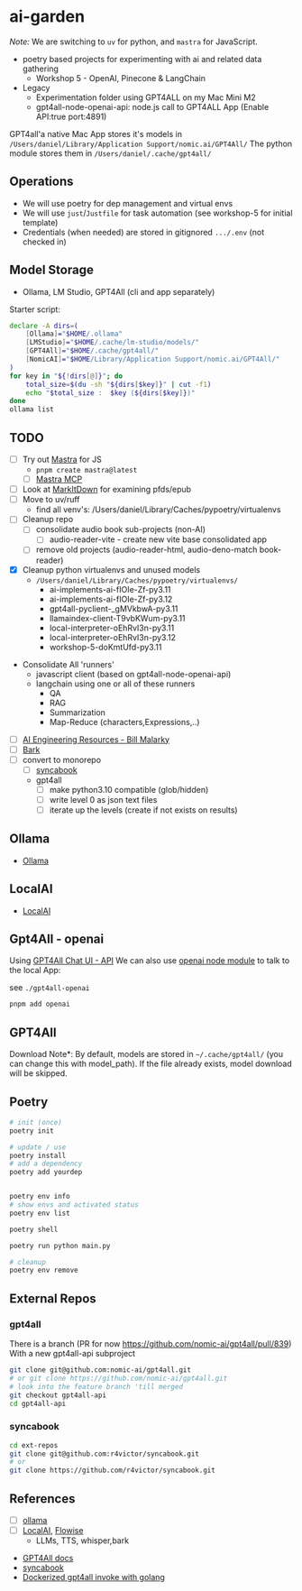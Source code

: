 # ai-garden

*Note:* We are switching to `uv` for python, and `mastra` for JavaScript.

- poetry based projects for experimenting with ai and related data gathering
  - Workshop 5 - OpenAI, Pinecone & LangChain
- Legacy
  - Experimentation folder using GPT4ALL on my Mac Mini M2
  - gpt4all-node-openai-api: node.js call to GPT4ALL App (Enable API:true port:4891)

GPT4all'a native Mac App stores it's models in `/Users/daniel/Library/Application Support/nomic.ai/GPT4All/`
The python module stores them in `/Users/daniel/.cache/gpt4all/`

## Operations

- We will use poetry for dep management and virtual envs
- We will use `just`/`Justfile` for task automation (see workshop-5 for initial template)
- Credentials (when needed) are stored in gitignored `.../.env` (not checked in)

## Model Storage

- Ollama, LM Studio, GPT4All (cli and app separately)

Starter script:

```bash
declare -A dirs=(
    [Ollama]="$HOME/.ollama"
    [LMStudio]="$HOME/.cache/lm-studio/models/"
    [GPT4All]="$HOME/.cache/gpt4all/"
    [NomicAI]="$HOME/Library/Application Support/nomic.ai/GPT4All/"
)
for key in "${!dirs[@]}"; do
    total_size=$(du -sh "${dirs[$key]}" | cut -f1)
    echo "$total_size :  $key (${dirs[$key]})"
done
ollama list
```

## TODO

- [ ] Try out [Mastra](https://mastra.ai/docs) for JS
  - `pnpm create mastra@latest`
  - [ ] [Mastra MCP](https://mastra.ai/blog/introducing-mastra-mcp)
- [ ] Look at [MarkItDown](https://github.com/microsoft/markitdown) for examining pfds/epub
- [ ] Move to uv/ruff
  - find all venv's: /Users/daniel/Library/Caches/pypoetry/virtualenvs
- [ ] Cleanup repo
  - [ ] consolidate audio book sub-projects (non-AI)
    - [ ] audio-reader-vite - create new vite base consolidated app
  - [ ] remove old projects (audio-reader-html, audio-deno-match book-reader)
- [x] Cleanup python virtualenvs and unused models
  - `/Users/daniel/Library/Caches/pypoetry/virtualenvs/`
    - ai-implements-ai-fIOIe-Zf-py3.11
    - ai-implements-ai-fIOIe-Zf-py3.12
    - gpt4all-pyclient-\_gMVkbwA-py3.11
    - llamaindex-client-T9vbKWum-py3.11
    - local-interpreter-oEhRvI3n-py3.11
    - local-interpreter-oEhRvI3n-py3.12
    - workshop-5-doKmtUfd-py3.11
- Consolidate All 'runners'
  - javascript client (based on gpt4all-node-openai-api)
  - langchain using one or all of these runners
    - QA
    - RAG
    - Summarization
    - Map-Reduce (characters,Expressions,..)
- [ ] [AI Engineering Resources - Bill Malarky](https://github.com/billmalarky/shift-left)
- [ ] [Bark](https://github.com/suno-ai/bark#-usage-in-python)
- [ ] convert to monorepo
  - [ ] [syncabook](https://github.com/r4victor/syncabook)
  - gpt4all
    - [ ] make python3.10 compatible (glob/hidden)
    - [ ] write level 0 as json text files
    - [ ] iterate up the levels (create if not exists on results)

## Ollama

- [Ollama](./ollama/README.md)

## LocalAI

- [LocalAI](./LocalAI/README.md)

## Gpt4All - openai

Using [GPT4All Chat UI - API](https://docs.gpt4all.io/gpt4all_chat.html#server-mode)
We can also use [openai node module](https://github.com/openai/openai-node) to talk to the local App:

see `./gpt4all-openai`

```bash
pnpm add openai
```

## GPT4All

Download Note\*: By default, models are stored in `~/.cache/gpt4all/` (you can change this with model_path). If the file already exists, model download will be skipped.

## Poetry

```bash
# init (once)
poetry init

# update / use
poetry install
# add a dependency
poetry add yourdep


poetry env info
# show envs and activated status
poetry env list

poetry shell

poetry run python main.py

# cleanup
poetry env remove
```

## External Repos

### gpt4all

There is a branch (PR for now <https://github.com/nomic-ai/gpt4all/pull/839>)
With a new gpt4all-api subproject

```bash
git clone git@github.com:nomic-ai/gpt4all.git
# or git clone https://github.com/nomic-ai/gpt4all.git
# look into the feature branch 'till merged
git checkout gpt4all-api
cd gpt4all-api

```

### syncabook

```bash
cd ext-repos
git clone git@github.com:r4victor/syncabook.git
# or
git clone https://github.com/r4victor/syncabook.git
```

## References

- [ ] [ollama](https://github.com/jmorganca/ollama)
- [ ] [LocalAI](https://github.com/mudler/LocalAI), [Flowise](https://flowiseai.com/)
  - LLMs, TTS, whisper,bark
- [GPT4All docs](https://docs.gpt4all.io)
- [syncabook](https://github.com/r4victor/syncabook)
- [Dockerized gpt4all invoke with golang](https://github.com/drbh/gmessage)
